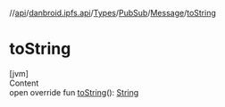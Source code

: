 //[api](../../../../index.md)/[danbroid.ipfs.api](../../../index.md)/[Types](../../index.md)/[PubSub](../index.md)/[Message](index.md)/[toString](to-string.md)



# toString  
[jvm]  
Content  
open override fun [toString](to-string.md)(): [String](https://kotlinlang.org/api/latest/jvm/stdlib/kotlin/-string/index.html)  



